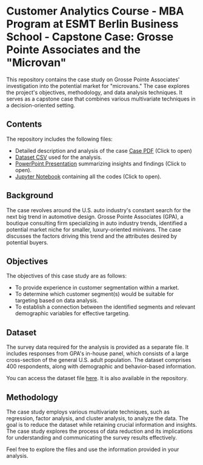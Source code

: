 # Customer Analytics Course - MBA Program at ESMT Berlin Business School - Capstone Case: Grosse Pointe Associates and the "Microvan"

This repository contains the case study on Grosse Pointe Associates' investigation into the potential market for "microvans." The case explores the project's objectives, methodology, and data analysis techniques. It serves as a capstone case that combines various multivariate techniques in a decision-oriented setting.

## Contents

The repository includes the following files:

- Detailed description and analysis of the case [Case PDF](https://github.com/MatiasGrob/MicrovanCase/raw/main/CUSA_S7_S2_Microvan%20Capstone%20Case%20(1).pdf) (Click to open)
- [Dataset CSV](https://github.com/MatiasGrob/MicrovanCase/blob/main/microvan.csv) used for the analysis.
- [PowerPoint Presentation](https://github.com/MatiasGrob/MicrovanCase/raw/main/CUSA%20Microvan%20Case.pptx) summarizing insights and findings (Click to open).
- [Jupyter Notebook](https://github.com/MatiasGrob/MicrovanCase/blob/main/MicrovanCase.ipynb) containing all the codes (Click to open).

## Background

The case revolves around the U.S. auto industry's constant search for the next big trend in automotive design. Grosse Pointe Associates (GPA), a boutique consulting firm specializing in auto industry trends, identified a potential market niche for smaller, luxury-oriented minivans. The case discusses the factors driving this trend and the attributes desired by potential buyers.

## Objectives

The objectives of this case study are as follows:

- To provide experience in customer segmentation within a market.
- To determine which customer segment(s) would be suitable for targeting based on data analysis.
- To establish a connection between the identified segments and relevant demographic variables for effective targeting.

## Dataset

The survey data required for the analysis is provided as a separate file. It includes responses from GPA's in-house panel, which consists of a large cross-section of the general U.S. adult population. The dataset comprises 400 respondents, along with demographic and behavior-based information.

You can access the dataset file [here](https://github.com/MatiasGrob/MicrovanCase/blob/main/microvan.csv). It is also available in the repository.

## Methodology

The case study employs various multivariate techniques, such as regression, factor analysis, and cluster analysis, to analyze the data. The goal is to reduce the dataset while retaining crucial information and insights. The case study explores the process of data reduction and its implications for understanding and communicating the survey results effectively.

Feel free to explore the files and use the information provided in your analysis.
